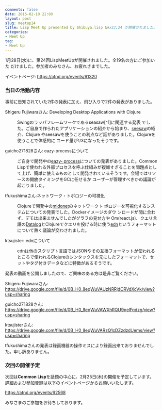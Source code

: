 ```yaml
---
comments: false
date: 2015-02-10 22:00
layout: post
slug: meetup24
title: Lisp Meet Up presented by Shibuya.lisp &#x23;24 が開催されました。
categories:
- Meet Up
tag:
- Meet Up
---
```

<p>
1月28日(水)に、第24回LispMeetUpが開催されました。全19名の方にご参加いた だけました。参加者のみなさん、お疲れさまでした。
</p>
<p>
イベントページ: <a href="https://atnd.org/events/61320">https://atnd.org/events/61320</a>
</p>

<h3>当日の活動内容</h3>
<p>
事前に告知されていた2件の発表に加え、飛び入りで2件の発表がありました。
</p>

<dl>
<dt> Shigeru Fujiwaraさん: Developing Desktop Applications with Clojure</dt>
<dd>
<p>
Swingのラッパフレームワークであるseasaw[^1]に関連する発表 でした。ご自身で作られたアプリケーションの紹介から始まり、<a href="https://github.com/daveray/seesaw">seesaw</a>の紹介、Clojure やseesawを使うことの利点など話がありました。Clojureを使うことで体感的に コード量が1/3になったそうです。
</p>
</dd>
<dt>guicho271828さん: eazy-processについて</dt>
<dd>
<p>
ご自身で開発中の<a href="https://github.com/guicho271828/eazy-process">eazy- process</a>についての発表がありました。Common Lispで使われる外部プロセスを呼ぶ仕組みが複雑すぎることを問題点として上げ、簡単に使えるものとして開発されているそうです。会場ではリソースの開放タイミングをGCに任せるか ユーザーが管理すべきかの議論が起こりました。
</p>
</dd>
<dt>tfukushimaさん:ネットワーク・トポロジーの可視化</dt>
<dd>
<p>
Clojureで開発中の<a href="http://midonet.org/">midonet</a>のネットワークト ポロジーを可視化するシステムについての発表でした。Dockerイメージのダウ ンロードが間に合わず、デモは出来ませんでしたがグラフの見せ方や Om(react.js)、クエリ言 語の<a href="http://en.wikipedia.org/wiki/Datalog">Datalog</a>とClojureでクエリを投げる時に使う<a href="https://github.com/edn-format/edn">edn</a>というフォーマットについて熱く議論が交わされました。
</p>
</dd>

<dt>ktsujister: ednについて</dt>
<dd>
<p>
ednは他のスクリプト言語ではJSONやその互換フォーマットが使われるところで使われるClojureのシンタックスを元にしたフォーマットで、セットやタグ付きデータなどに特徴があるそうです。
</p>
</dd>
</dl>

発表の動画を公開しましたので、ご興味のある方は是非ご覧ください。
<p>
Shigeru Fujiwaraさん: <a href="https://drive.google.com/file/d/0B_H0_8eqWuVAUzNRRjdCRVdXcVk/view?usp=sharing">https://drive.google.com/file/d/0B_H0_8eqWuVAUzNRRjdCRVdXcVk/view?usp=sharing</a>
</p>
<p>
guicho271828さん: <a href="https://drive.google.com/file/d/0B_H0_8eqWuVAWXhRQU9qelFqdzg/view?usp=sharing">https://drive.google.com/file/d/0B_H0_8eqWuVAWXhRQU9qelFqdzg/view?usp=sharing</a>
</p>

<p>
ktsujisterさん: <a href="https://drive.google.com/file/d/0B_H0_8eqWuVARzQ1cDZzdzdUems/view?usp=sharing">https://drive.google.com/file/d/0B_H0_8eqWuVARzQ1cDZzdzdUems/view?usp=sharing</a>
</p>

tfukushimaさんの発表は録画機器の操作ミスにより録画出来ておりませんでした。申し訳ありません。

<h3>次回の開催予定</h3>
次回は<b>Common Lisp</b>を話題の中心に、2月25日(木)の開催を予定しています。
詳細および参加登録は以下のイベントページからお願いいたします。

<a href="https://atnd.org/events/62568">https://atnd.org/events/62568</a>

みなさまのご参加をお待ちしております。
